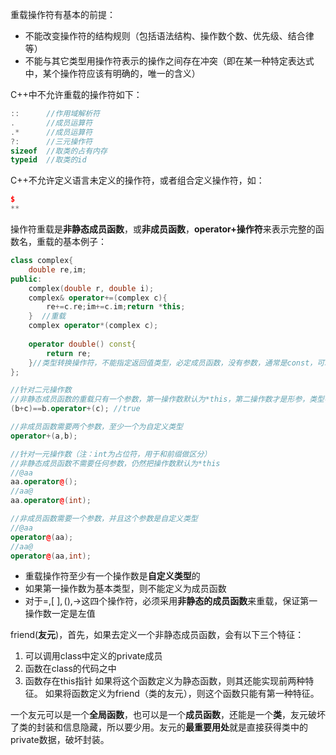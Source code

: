 重载操作符有基本的前提：
* 不能改变操作符的结构规则（包括语法结构、操作数个数、优先级、结合律等）
* 不能与其它类型用操作符表示的操作之间存在冲突（即在某一种特定表达式中，某个操作符应该有明确的，唯一的含义）

C++中不允许重载的操作符如下：
```C++
::      //作用域解析符
.       //成员运算符
.*      //成员运算符
?:      //三元操作符
sizeof  //取类的占有内存
typeid  //取类的id
```

C++不允许定义语言未定义的操作符，或者组合定义操作符，如：
```C++
$
**
```

操作符重载是**非静态成员函数**，或**非成员函数**，**operator+操作符**来表示完整的函数名，重载的基本例子：
```C++
class complex{
	double re,im;
public:
	complex(double r, double i);
	complex& operator+=(complex c){
		re+=c.re;im+=c.im;return *this;
	}  //重载
	complex operator*(complex c);
	
	operator double() const{
		return re;
	}//类型转换操作符，不能指定返回值类型，必定成员函数，没有参数，通常是const，可以隐式调用
};

//针对二元操作数
//非静态成员函数的重载只有一个参数，第一操作数默认为*this，第二操作数才是形参，类型不限
(b+c)==b.operator+(c); //true

//非成员函数需要两个参数，至少一个为自定义类型
operator+(a,b);

//针对一元操作数（注：int为占位符，用于和前缀做区分）
//非静态成员函数不需要任何参数，仍然把操作数默认为*this
//@aa
aa.operator@();
//aa@
aa.operator@(int);

//非成员函数需要一个参数，并且这个参数是自定义类型
//@aa
operator@(aa);
//aa@
operator@(aa,int);
```

* 重载操作符至少有一个操作数是**自定义类型**的
* 如果第一操作数为基本类型，则不能定义为成员函数
* 对于$=,[ \ ],(),$->这四个操作符，必须采用**非静态的成员函数**来重载，保证第一操作数一定是左值

friend(**友元**)，首先，如果去定义一个非静态成员函数，会有以下三个特征：
1. 可以调用class中定义的private成员
2. 函数在class的代码之中
3. 函数存在this指针
如果将这个函数定义为静态函数，则其还能实现前两种特征。
如果将函数定义为friend（类的友元），则这个函数只能有第一种特征。

一个友元可以是一个**全局函数**，也可以是一个**成员函数**，还能是一个**类**，友元破坏了类的封装和信息隐藏，所以要少用。友元的**最重要用处**就是直接获得类中的private数据，破坏封装。
